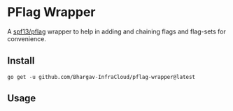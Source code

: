 # PFlag Wrapper
A [spf13/pflag][1] wrapper to help in adding and chaining flags and flag-sets for convenience. 

## Install
```
go get -u github.com/Bhargav-InfraCloud/pflag-wrapper@latest
```

## Usage


[1]: https://github.com/spf13/pflag
